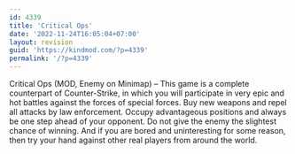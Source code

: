 ```yaml
---
id: 4339
title: 'Critical Ops'
date: '2022-11-24T16:05:04+07:00'
layout: revision
guid: 'https://kindmod.com/?p=4339'
permalink: '/?p=4339'
---
```


Critical Ops (MOD, Enemy on Minimap) – This game is a complete counterpart of Counter-Strike, in which you will participate in very epic and hot battles against the forces of special forces. Buy new weapons and repel all attacks by law enforcement. Occupy advantageous positions and always be one step ahead of your opponent. Do not give the enemy the slightest chance of winning. And if you are bored and uninteresting for some reason, then try your hand against other real players from around the world.